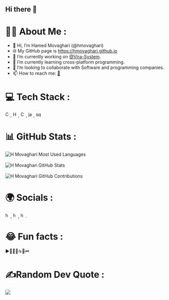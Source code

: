 ## Hi there 👋
# 👨‍💻 About Me :
- 👋 Hi, I’m Hamed Movaghari (@hmovaghari)
- 🌐 My GitHub page is https://hmovaghari.github.io
- 🔭 I’m currently working on [@Vira-System](https://github.com/Vira-System).
- 🌱 I’m currently learning cross-platform programming.
- 🤝 I’m looking to collaborate with Software and programming companies.
- 📫 How to reach me: [📧](https://hmovaghari.github.io/#contact)

# 💻 Tech Stack :
[<img height="16" src="https://hmovaghari.github.io/contents/images/csharp.png" title="Csharp C#">](https://dotnet.microsoft.com/en-us/languages/csharp),
[<img height="16" src="https://hmovaghari.github.io/contents/images/html.png" title="HTML">](https://www.w3schools.com/html), [<img height="16" src="https://hmovaghari.github.io/contents/images/css.png" title="CSS">](https://www.w3schools.com/Css/), [<img height="16" src="https://hmovaghari.github.io/contents/images/javascript.png" title="javascript js">](https://www.w3schools.com/js/), [<img height="16" src="https://hmovaghari.github.io/contents/images/sql-server.png" title="sql server tsql">](https://learn.microsoft.com/en-us/sql/?view=sql-server-ver16)

# 📊 GitHub Stats :
![H Movaghari Most Used Languages](https://denvercoder1-github-readme-stats.vercel.app/api/top-langs/?username=hmovaghari&langs_count=8&layout=compact&theme=dark
)
<br/><br/>![H Movaghari GitHub Stats](https://github-readme-stats.vercel.app/api?username=hmovaghari&show_icons=true&theme=dark)
<br/><br/>![H Movaghari GitHub Contributions](https://github-profile-summary-cards.vercel.app/api/cards/profile-details?username=hmovaghari&layout=compact&theme=dark)

# 🌍 Socials :
[<img height="16" src="http://hmovaghari.github.io/contents/images/github.png" title="hamed movaghari github">](https://github.com/hmovaghari), [<img height=
"16" src="http://hmovaghari.github.io/contents/images/linkedin.png" title="h movaghari linkedin">](https://www.linkedin.com/in/hamed-movaghari-72a5a830), [<img height=
"16" src="http://hmovaghari.github.io/contents/images/stackoverflow.png" title="hamed movaghari stack overflow">](https://stackoverflow.com/users/6519065).

# 😂 Fun facts :
▶👨‍💻🐞☕💤⏮

# ✍️Random Dev Quote :
![](https://quotes-github-readme.vercel.app/api?type=horizontal&theme=dark)

<!--
**hmovaghari/hmovaghari** is a ✨ _special_ ✨ repository because its `README.md` (this file) appears on your GitHub profile.
-->
